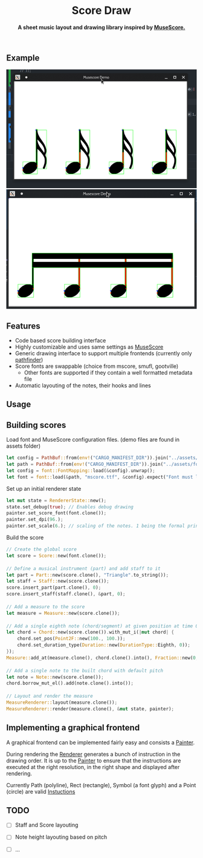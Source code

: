 <!-- markdownlint-disable -->
<div align="center">
    <h1>Score Draw</h1>
    <p>
        <b>A sheet music layout and drawing library inspired by <a href="https://github.com/musescore/MuseScore">MuseScore.</a></b>
    </p>
    <br/>
</div>
<!-- markdownlint-enable -->

## Example
![16th notes with hooks](https://github.com/EgorDm/musefont/blob/master/assets/preview/demo1.png?raw=true)
![16th notes with line](https://github.com/EgorDm/musefont/blob/master/assets/preview/demo2.png?raw=true)

## Features
* Code based score building interface
* Highly customizable and uses same settings as [MuseScore](https://github.com/musescore/MuseScore)
* Generic drawing interface to support multiple frontends (currently only [pathfinder](https://github.com/servo/pathfinder))
* Score fonts are swappable (choice from mscore, smufl, gootville)
    * Other fonts are supported if they contain a well formatted metadata file
* Automatic layouting of the notes, their hooks and lines

## Usage
## Building scores
Load font and MuseScore configuration files. (demo files are found in assets folder)
```rust
let config = PathBuf::from(env!("CARGO_MANIFEST_DIR")).join("../assets/fonts/smufl");
let path = PathBuf::from(env!("CARGO_MANIFEST_DIR")).join("../assets/fonts/mscore");
let config = font::FontMapping::load(&config).unwrap();
let font = font::load(&path, "mscore.ttf", &config).expect("Font must load!");
```

Set up an initial renderer state
```rust
let mut state = RendererState::new();
state.set_debug(true); // Enables debug drawing
painter.set_score_font(font.clone());
painter.set_dpi(96.);
painter.set_scale(6.); // scaling of the notes. 1 being the formal print size
```

Build the score
```rust
// Create the global score
let score = Score::new(font.clone());

// Define a musical instrument (part) and add staff to it
let part = Part::new(score.clone(), "Triangle".to_string());
let staff = Staff::new(score.clone());
score.insert_part(part.clone(), 0);
score.insert_staff(staff.clone(), &part, 0);

// Add a measure to the score 
let measure = Measure::new(score.clone());

// Add a single eighth note (chord/segment) at given position at time 0/4
let chord = Chord::new(score.clone()).with_mut_i(|mut chord| {
    chord.set_pos(Point2F::new(100., 100.));
    chord.set_duration_type(Duration::new(DurationType::Eighth, 0));
});
Measure::add_at(measure.clone(), chord.clone().into(), Fraction::new(0, 4));

// Add a single note to the built chord with default pitch
let note = Note::new(score.clone());
chord.borrow_mut_el().add(note.clone().into());

// Layout and render the measure
MeasureRenderer::layout(measure.clone());
MeasureRenderer::render(measure.clone(), &mut state, painter);
```

## Implementing a graphical frontend
A graphical frontend can be implemented fairly easy and consists a [Painter](https://github.com/EgorDm/musefont/blob/master/musescore/src/drawing/painter.rs#L5).

During rendering the [Renderer](https://github.com/EgorDm/musefont/blob/master/musescore/src/score/renderer/base.rs#L4) generates 
a bunch of instruction in the drawing order. It is up to the [Painter](https://github.com/EgorDm/musefont/blob/master/musescore/src/drawing/painter.rs#L5) 
to ensure that the instructions are executed at the right resolution, in the right shape and displayed after rendering.

Currently Path (polyline), Rect (rectangle), Symbol (a font glyph) and a Point (circle) are valid [Instuctions](https://github.com/EgorDm/musefont/blob/master/musescore/src/drawing/instruction.rs#L6)

## TODO
- [ ] Staff and Score layouting
- [ ] Note height layouting based on pitch
- [ ] ...

